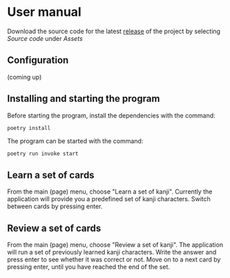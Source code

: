 # User manual

Download the source code for the latest [release](https://github.com/johannalehto/ot-harjoitustyo/releases) of the project by selecting _Source code_ under _Assets_

## Configuration

(coming up)

## Installing and starting the program

Before starting the program, install the dependencies with the command:

```bash
poetry install
```

The program can be started with the command:

```
poetry run invoke start
```


## Learn a set of cards

From the main (page) menu, choose "Learn a set of kanji". Currently the application will provide you a predefined set of kanji characters. Switch between cards by pressing enter. 

## Review a set of cards

From the main (page) menu, choose "Review a set of kanji". The application will run a set of previously learned kanji characters. Write the answer and press enter to see whether it was correct or not. Move on to a next card by pressing enter, until you have reached the end of the set.

